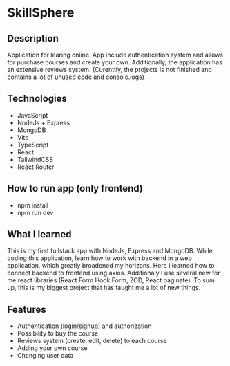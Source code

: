 # SkillSphere

## Description

Application for learing online. App include authentication system and allows for purchase courses and create your own. Additionally, the application has an extensive reviews system.
(Curenttly, the projects is not finished and contains a lot of unused code and console.logs)

## Technologies
- JavaScript
- NodeJs + Express
- MongoDB
- Vite
- TypeScript
- React
- TailwindCSS
- React Router

## How to run app (only frontend)
- npm install
- npm run dev

## What I learned

This is my first fullstack app with NodeJs, Express and MongoDB. While coding this application, learn how to work with backend in a web application, which greatly broadened my horizons. Here I learned how to connect backend to frontend using
axios. Additionaly I use several new for me react libraries (React Form Hook Form, ZOD, React paginate). To sum up, this is my biggest project that has taught me a lot of new things.


## Features
- Authentication (login/signup) and authorization
- Possibility to buy the course
- Reviews system (create, edit, delete) to each course
- Adding your own course
- Changing user data
